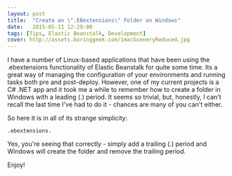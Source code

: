 ```yaml
---
layout: post
title:  "Create an \".EBextensions\" Folder on Windows"
date:   2015-05-11 12:29:00
tags: [Tips, Elastic Beanstalk, Development]
cover: http://assets.boringgeek.com/imacSceneryReduced.jpg
---
```


I have a number of Linux-based applications that have been using the .ebextensions functionality of Elastic Beanstalk for quite some time. Its a great way of managing the configuration of your environments and running tasks both pre and post-deploy. However, one of my current projects is a C# .NET app and it took me a while to remember how to create a folder in Windows with a leading (.) period.  It seems so trivial, but, honestly, I can't recall the last time I've had to do it - chances are many of you can't either.

So here it is in all of its strange simplicity:

<code>.ebextensions.</code>

Yes, you're seeing that correctly - simply add a trailing (.) period and Windows will create the folder and remove the trailing period.

Enjoy!
